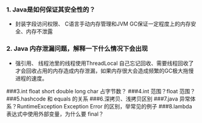 ### 1. Java是如何保证其安全性的？

- 封装字段访问权限、 C语言手动内存管理和JVM GC保证一定程度上的内存安全、内存不泄露 

### 2. Java 内存泄漏问题，解释一下什么情况下会出现

- 强引用、 线程池里的线程使用ThreadLocal 自己忘记回收、需要线程回收了才会回收占用的内存造成内存泄漏，如果内存很大会造成频繁的GC极大拖慢进程的速度。

###3.int float short double long char 占字节数？
###4.int 范围？float 范围？
###5.hashcode 和 equals 的关系
###6.深拷贝、浅拷贝区别
###7.java 异常体系？RuntimeException Exception Error 的区别，举常见的例子
###8.lambda 表达式中使用外部变量，为什么要 final？